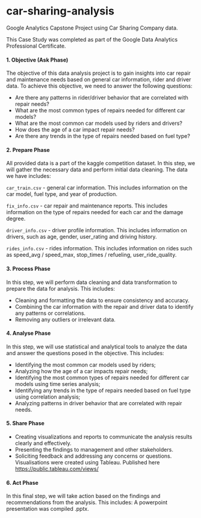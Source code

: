 # car-sharing-analysis
Google Analytics Capstone Project using Car Sharing Company data.

This Case Study was completed as part of the Google Data Analytics Professional Certificate.

#### 1. Objective (Ask Phase)

The objective of this data analysis project is to gain insights into car repair and maintenance needs based on general car information, rider and driver data. To achieve this objective, we need to answer the following questions:

- Are there any patterns in rider/driver behavior that are correlated with repair needs?
- What are the most common types of repairs needed for different car models?
- What are the most common car models used by riders and drivers?
- How does the age of a car impact repair needs?
- Are there any trends in the type of repairs needed based on fuel type?


#### 2. Prepare Phase

All provided data is a part of the kaggle competition dataset.
In this step, we will gather the necessary data and perform initial data cleaning. The data we have includes:

```car_train.csv``` - general car information.
This includes information on the car model, fuel type, and year of production.

```fix_info.csv``` - car repair and maintenance reports. 
This includes information on the type of repairs needed for each car and the damage degree.

```driver_info.csv``` - driver profile information. 
This includes information on drivers, such as age, gender, user_rating and driving history.

```rides_info.csv``` - rides information. 
This includes information on rides such as speed_avg / speed_max, stop_times / refueling, user_ride_quality.

#### 3. Process Phase

In this step, we will perform data cleaning and data transformation to prepare the data for analysis. This includes:

- Cleaning and formatting the data to ensure consistency and accuracy.
- Combining the car information with the repair and driver data to identify any patterns or correlations.
- Removing any outliers or irrelevant data.


#### 4. Analyse Phase

In this step, we will use statistical and analytical tools to analyze the data and answer the questions posed in the objective. This includes:

- Identifying the most common car models used by riders;
- Analyzing how the age of a car impacts repair needs;
- Identifying the most common types of repairs needed for different car models using time series analysis;
- Identifying any trends in the type of repairs needed based on fuel type using correlation analysis;
- Analyzing patterns in driver behavior that are correlated with repair needs.


#### 5. Share Phase

- Creating visualizations and reports to communicate the analysis results clearly and effectively.
- Presenting the findings to management and other stakeholders.
- Soliciting feedback and addressing any concerns or questions.
Visualisations were created using Tableau. Published here https://public.tableau.com/views/

#### 6. Act Phase

In this final step, we will take action based on the findings and recommendations from the analysis. This includes:
A powerpoint presentation was compiled .pptx.

